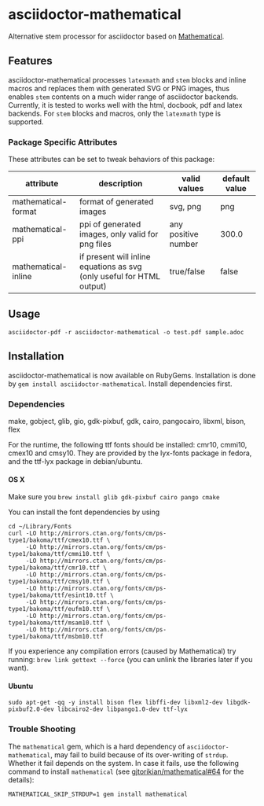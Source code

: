 # asciidoctor-mathematical
Alternative stem processor for asciidoctor based on
[Mathematical](https://github.com/gjtorikian/mathematical).

## Features

asciidoctor-mathematical processes `latexmath` and `stem` blocks and inline
macros and replaces them with generated SVG or PNG images, thus enables `stem`
contents on a much wider range of asciidoctor backends. Currently, it is
tested to works well with the html, docbook, pdf and latex backends. For
`stem` blocks and macros, only the `latexmath` type is supported.

### Package Specific Attributes

These attributes can be set to tweak behaviors of this package:

| attribute           | description                                                           | valid values        | default value |
| ---------           | -----------                                                           | -------------       | ------------- |
| mathematical-format | format of generated images                                            | svg, png            | png           |
| mathematical-ppi    | ppi of generated images, only valid for png files                     | any positive number | 300.0         |
| mathematical-inline | if present will inline equations as svg (only useful for HTML output) | true/false          | false         |

## Usage
`asciidoctor-pdf -r asciidoctor-mathematical -o test.pdf sample.adoc`

## Installation
asciidoctor-mathematical is now available on RubyGems.  Installation is done
by `gem install asciidoctor-mathematical`. Install dependencies first.

### Dependencies
make, gobject, glib, gio, gdk-pixbuf, gdk, cairo, pangocairo, libxml, bison, flex

For the runtime, the following ttf fonts should be installed: cmr10, cmmi10, cmex10 and cmsy10.
They are provided by the lyx-fonts package in fedora, and the ttf-lyx package in debian/ubuntu.

#### OS X
Make sure you `brew install glib gdk-pixbuf cairo pango cmake`

You can install the font dependencies by using
```
cd ~/Library/Fonts
curl -LO http://mirrors.ctan.org/fonts/cm/ps-type1/bakoma/ttf/cmex10.ttf \
     -LO http://mirrors.ctan.org/fonts/cm/ps-type1/bakoma/ttf/cmmi10.ttf \
     -LO http://mirrors.ctan.org/fonts/cm/ps-type1/bakoma/ttf/cmr10.ttf \
     -LO http://mirrors.ctan.org/fonts/cm/ps-type1/bakoma/ttf/cmsy10.ttf \
     -LO http://mirrors.ctan.org/fonts/cm/ps-type1/bakoma/ttf/esint10.ttf \
     -LO http://mirrors.ctan.org/fonts/cm/ps-type1/bakoma/ttf/eufm10.ttf \
     -LO http://mirrors.ctan.org/fonts/cm/ps-type1/bakoma/ttf/msam10.ttf \
     -LO http://mirrors.ctan.org/fonts/cm/ps-type1/bakoma/ttf/msbm10.ttf
```
If you experience any compilation errors (caused by Mathematical) try running:
`brew link gettext --force` (you can unlink the libraries later if you want).

#### Ubuntu
`sudo apt-get -qq -y install bison flex libffi-dev libxml2-dev libgdk-pixbuf2.0-dev libcairo2-dev libpango1.0-dev ttf-lyx`

### Trouble Shooting

The `mathematical` gem, which is a hard dependency of
`asciidoctor-mathematical`, may fail to build because of its over-writing of
`strdup`. Whether it fail depends on the system. In case it fails, use the
following command to install `mathematical` (see
[gjtorikian/mathematical#64](https://github.com/gjtorikian/mathematical/issues/64)
for the details):

```
MATHEMATICAL_SKIP_STRDUP=1 gem install mathematical
```

